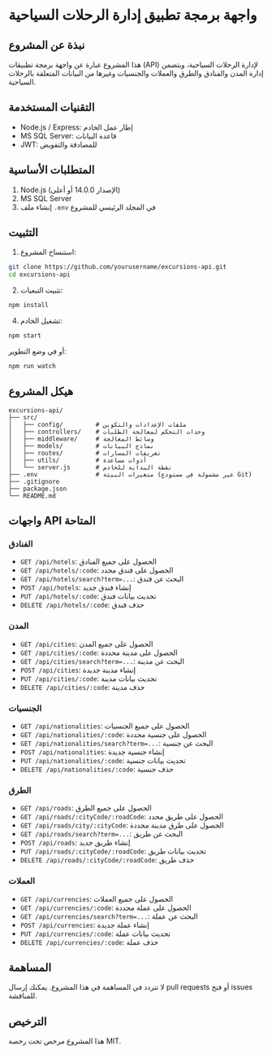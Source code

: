 # واجهة برمجة تطبيق إدارة الرحلات السياحية

## نبذة عن المشروع

هذا المشروع عبارة عن واجهة برمجة تطبيقات (API) لإدارة الرحلات السياحية، ويتضمن إدارة المدن والفنادق والطرق والعملات والجنسيات وغيرها من البيانات المتعلقة بالرحلات السياحية.

## التقنيات المستخدمة

- Node.js / Express: إطار عمل الخادم
- MS SQL Server: قاعدة البيانات
- JWT: للمصادقة والتفويض

## المتطلبات الأساسية

1. Node.js (الإصدار 14.0.0 أو أعلى)
2. MS SQL Server
3. إنشاء ملف `.env` في المجلد الرئيسي للمشروع

## التثبيت

1. استنساخ المشروع:

```bash
git clone https://github.com/yourusername/excursions-api.git
cd excursions-api
```

2. تثبيت التبعيات:

```bash
npm install
```
4. تشغيل الخادم:

```bash
npm start
```

أو في وضع التطوير:

```bash
npm run watch
```

## هيكل المشروع

```
excursions-api/
├── src/
│   ├── config/         # ملفات الإعدادات والتكوين
│   ├── controllers/    # وحدات التحكم لمعالجة الطلبات
│   ├── middleware/     # وسائط المعالجة
│   ├── models/         # نماذج البيانات
│   ├── routes/         # تعريفات المسارات
│   ├── utils/          # أدوات مساعدة
│   └── server.js       # نقطة البداية للخادم
├── .env                # متغيرات البيئة (غير مشمولة في مستودع Git)
├── .gitignore
├── package.json
└── README.md
```

## واجهات API المتاحة

### الفنادق

- `GET /api/hotels`: الحصول على جميع الفنادق
- `GET /api/hotels/:code`: الحصول على فندق محدد
- `GET /api/hotels/search?term=...`: البحث عن فندق
- `POST /api/hotels`: إنشاء فندق جديد
- `PUT /api/hotels/:code`: تحديث بيانات فندق
- `DELETE /api/hotels/:code`: حذف فندق

### المدن

- `GET /api/cities`: الحصول على جميع المدن
- `GET /api/cities/:code`: الحصول على مدينة محددة
- `GET /api/cities/search?term=...`: البحث عن مدينة
- `POST /api/cities`: إنشاء مدينة جديدة
- `PUT /api/cities/:code`: تحديث بيانات مدينة
- `DELETE /api/cities/:code`: حذف مدينة

### الجنسيات

- `GET /api/nationalities`: الحصول على جميع الجنسيات
- `GET /api/nationalities/:code`: الحصول على جنسية محددة
- `GET /api/nationalities/search?term=...`: البحث عن جنسية
- `POST /api/nationalities`: إنشاء جنسية جديدة
- `PUT /api/nationalities/:code`: تحديث بيانات جنسية
- `DELETE /api/nationalities/:code`: حذف جنسية

### الطرق

- `GET /api/roads`: الحصول على جميع الطرق
- `GET /api/roads/:cityCode/:roadCode`: الحصول على طريق محدد
- `GET /api/roads/city/:cityCode`: الحصول على طرق مدينة محددة
- `GET /api/roads/search?term=...`: البحث عن طريق
- `POST /api/roads`: إنشاء طريق جديد
- `PUT /api/roads/:cityCode/:roadCode`: تحديث بيانات طريق
- `DELETE /api/roads/:cityCode/:roadCode`: حذف طريق

### العملات

- `GET /api/currencies`: الحصول على جميع العملات
- `GET /api/currencies/:code`: الحصول على عملة محددة
- `GET /api/currencies/search?term=...`: البحث عن عملة
- `POST /api/currencies`: إنشاء عملة جديدة
- `PUT /api/currencies/:code`: تحديث بيانات عملة
- `DELETE /api/currencies/:code`: حذف عملة

## المساهمة

لا تتردد في المساهمة في هذا المشروع. يمكنك إرسال pull requests أو فتح issues للمناقشة.

## الترخيص

هذا المشروع مرخص تحت رخصة MIT.
